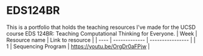 # EDS124BR
This is a portfolio that holds the teaching resources I've made for the UCSD course EDS 124BR: Teaching Computational Thinking for Everyone.
| Week | Resource name | Link to resource |
| ---- | ------------- | ---------------- |
| 1    | Sequencing Program | https://youtu.be/OrgDr0aFPjw |
